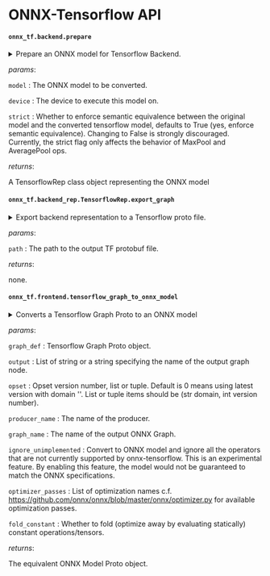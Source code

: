 ONNX-Tensorflow API
======

#### `onnx_tf.backend.prepare`

<details>
  <summary>Prepare an ONNX model for Tensorflow Backend.

  </summary>
This function converts an ONNX model to an internel representation
of the computational graph called TensorflowRep and returns
the converted representation.

</details>



_params_:

`model` : The ONNX model to be converted.


`device` : The device to execute this model on.


`strict` : Whether to enforce semantic equivalence between the original model
and the converted tensorflow model, defaults to True (yes, enforce semantic equivalence).
Changing to False is strongly discouraged.
Currently, the strict flag only affects the behavior of MaxPool and AveragePool ops.


_returns_:

A TensorflowRep class object representing the ONNX model

#### `onnx_tf.backend_rep.TensorflowRep.export_graph`

<details>
  <summary>Export backend representation to a Tensorflow proto file.

  </summary>
This function obtains the graph proto corresponding to the ONNX
model associated with the backend representation and serializes
to a protobuf file.

</details>



_params_:

`path` : The path to the output TF protobuf file.


_returns_:

none.

#### `onnx_tf.frontend.tensorflow_graph_to_onnx_model`

<details>
  <summary>Converts a Tensorflow Graph Proto to an ONNX model

  </summary>
This function converts a Tensorflow Graph proto to an equivalent
representation of ONNX model.

</details>



_params_:

`graph_def` : Tensorflow Graph Proto object.


`output` : List of string or a string specifying the name
of the output graph node.


`opset` : Opset version number, list or tuple.
Default is 0 means using latest version with domain ''.
List or tuple items should be (str domain, int version number).


`producer_name` : The name of the producer.


`graph_name` : The name of the output ONNX Graph.


`ignore_unimplemented` : Convert to ONNX model and ignore all the operators
that are not currently supported by onnx-tensorflow.
This is an experimental feature. By enabling this feature,
the model would not be guaranteed to match the ONNX specifications.


`optimizer_passes` : List of optimization names c.f.
https://github.com/onnx/onnx/blob/master/onnx/optimizer.py for available
optimization passes.


`fold_constant` : Whether to fold (optimize away by evaluating statically) constant operations/tensors.


_returns_:

The equivalent ONNX Model Proto object.

